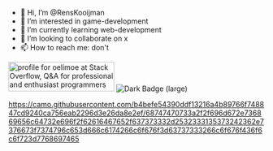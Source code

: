 - 👋 Hi, I’m @RensKooijman
- 👀 I’m interested in game-development
- 🌱 I’m currently learning web-development
- 💞️ I’m looking to collaborate on x
- 📫 How to reach me: don't

<!---
RensKooijman/RensKooijman is a ✨ special ✨ repository because its `README.md` (this file) appears on your GitHub profile.
You can click the Preview link to take a look at your changes.
--->
<a href="https://stackoverflow.com/users/20538588/oelimoe"><img src="https://stackoverflow.com/users/flair/20538588.png?theme=dark" width="208" height="58" alt="profile for oelimoe at Stack Overflow, Q&amp;A for professional and enthusiast programmers" title="profile for oelimoe at Stack Overflow, Q&amp;A for professional and enthusiast programmers"></a>
<img alt="Dark Badge (large)" class="hidden dark:block" src="https://www.codewars.com/users/rens%20kooijman/badges/large">

https://camo.githubusercontent.com/b4befe54390ddf13216a4b89766f748847cd9240ca756eab2296d3e26da8e2ef/68747470733a2f2f696d672e736869656c64732e696f2f62616467652f637373332d2532333135373242362e7376673f7374796c653d666c6174266c6f676f3d63737333266c6f676f436f6c6f723d7768697465
